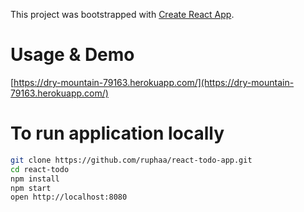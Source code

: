 This project was bootstrapped with [Create React App](https://github.com/facebookincubator/create-react-app).

# Usage & Demo
[https://dry-mountain-79163.herokuapp.com/](https://dry-mountain-79163.herokuapp.com/)

# To run application locally

```bash
git clone https://github.com/ruphaa/react-todo-app.git
cd react-todo
npm install
npm start
open http://localhost:8080
```
